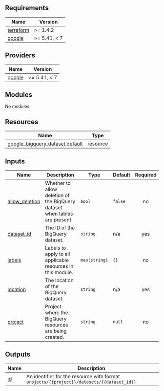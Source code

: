 <!-- BEGIN_TF_DOCS -->
## Requirements

| Name | Version |
|------|---------|
| <a name="requirement_terraform"></a> [terraform](#requirement\_terraform) | >= 1.4.2 |
| <a name="requirement_google"></a> [google](#requirement\_google) | >= 5.41, < 7 |

## Providers

| Name | Version |
|------|---------|
| <a name="provider_google"></a> [google](#provider\_google) | >= 5.41, < 7 |

## Modules

No modules.

## Resources

| Name | Type |
|------|------|
| [google_bigquery_dataset.default](https://registry.terraform.io/providers/hashicorp/google/latest/docs/resources/bigquery_dataset) | resource |

## Inputs

| Name | Description | Type | Default | Required |
|------|-------------|------|---------|:--------:|
| <a name="input_allow_deletion"></a> [allow\_deletion](#input\_allow\_deletion) | Whether to allow deletion of the BigQuery dataset when tables are present. | `bool` | `false` | no |
| <a name="input_dataset_id"></a> [dataset\_id](#input\_dataset\_id) | The ID of the BigQuery dataset. | `string` | n/a | yes |
| <a name="input_labels"></a> [labels](#input\_labels) | Labels to apply to all applicable resources in this module. | `map(string)` | `{}` | no |
| <a name="input_location"></a> [location](#input\_location) | The location of the BigQuery dataset. | `string` | n/a | yes |
| <a name="input_project"></a> [project](#input\_project) | Project where the BigQuery resources are being created. | `string` | `null` | no |

## Outputs

| Name | Description |
|------|-------------|
| <a name="output_id"></a> [id](#output\_id) | An identifier for the resource with format `projects/{{project}}/datasets/{{dataset_id}}` |
<!-- END_TF_DOCS -->
